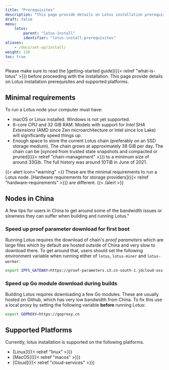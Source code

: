 ```yaml
---
title: "Prerequisites"
description: "This page provide details on Lotus installation prerequisites and supported platforms."
draft: false
menu:
    lotus:
        parent: "lotus-install"
        identifier: "lotus-install-prerequisites"
aliases:
    - /docs/set-up/install/
weight: 110
toc: true
---
```


Please make sure to read the [getting-started guide]({{< relref "what-is-lotus" >}}) before proceeding with the installation.
This page provide details on Lotus installation prerequisites and supported platforms.

## Minimal requirements

To run a Lotus node your computer must have:

- macOS or Linux installed. Windows is not yet supported.
- 8-core CPU and 32 GiB RAM. Models with support for _Intel SHA Extensions_ (AMD since Zen microarchitecture or Intel since Ice Lake) will significantly speed things up.
- Enough space to store the current Lotus chain (preferably on an SSD storage medium). The chain grows at approximately 38 GiB per day. The chain can be [synced from trusted state snapshots and compacted or pruned]({{< relref "chain-management" >}}) to a minimum size of around 33Gib.  The full history was around 10TiB in June of 2021.

{{< alert icon="warning" >}}
These are the minimal requirements to run a Lotus node. [Hardware requirements for storage providers]({{< relref "hardware-requirements" >}}) are different.
{{< /alert >}}

## Nodes in China

A few tips for users in China to get around some of the bandwidth issues or slowness they can suffer when building and running Lotus."

### Speed up proof parameter download for first boot

Running Lotus requires the download of chain's _proof parameters_ which are large files which by default are hosted outside of China and very slow to download there. To get around that, users should set the following environment variable when running either of `lotus`, `lotus-miner` and `lotus-worker`:

```sh
export IPFS_GATEWAY=https://proof-parameters.s3.cn-south-1.jdcloud-oss.com/ipfs/
```

### Speed up Go module download during builds

Building Lotus requires downloading a few Go modules. These are usually hosted on Github, which has very low bandwidth from China. To fix this use a local proxy by setting the following variable **before** running Lotus:

```sh
export GOPROXY=https://goproxy.cn
```

## Supported Platforms

Currently, lotus installation is supported on the following platforms.

- [Linux]({{< relref "linux" >}})
- [MacOS]({{< relref "macos" >}})
- [Cloud]({{< relref "cloud-services" >}})
